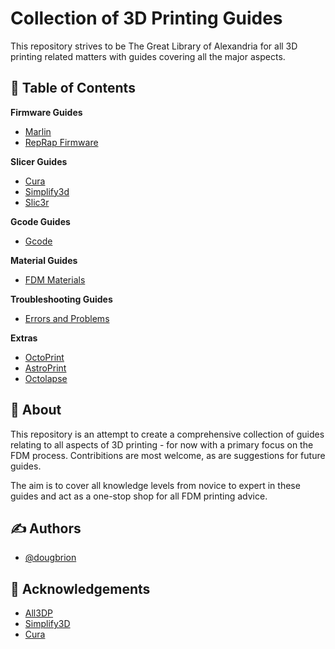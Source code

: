 # Collection of 3D Printing Guides

This repository strives to be The Great Library of Alexandria for all 3D printing related matters with guides covering all the major aspects.

## 📝 Table of Contents

**Firmware Guides**

- [Marlin](https://github.com/dougbrion/3d-printing-guide/blob/master/firmware-guides/marlin-guide.md)
- [RepRap Firmware](https://github.com/dougbrion/3d-printing-guide/blob/master/firmware-guides/reprap-firmware-guide.md)

**Slicer Guides**

- [Cura](https://github.com/dougbrion/3d-printing-guide/blob/master/slicer-guides/cura-guide.md)
- [Simplify3d](https://github.com/dougbrion/3d-printing-guide/blob/master/slicer-guides/simplify3d-guide.md)
- [Slic3r](https://github.com/dougbrion/3d-printing-guide/blob/master/slicer-guides/slic3r-guide.md)

**Gcode Guides**

- [Gcode](https://github.com/dougbrion/3d-printing-guide/blob/master/gcode-guide.md)

**Material Guides**

- [FDM Materials](https://github.com/dougbrion/3d-printing-guide/blob/master/material-guide.md)

**Troubleshooting Guides**

- [Errors and Problems](https://github.com/dougbrion/3d-printing-guide/blob/master/troubleshooting-guide.md)

**Extras**

- [OctoPrint](https://github.com/dougbrion/3d-printing-guide/blob/master/octoprint-guide.md)
- [AstroPrint](https://github.com/dougbrion/3d-printing-guide/blob/master/octoprint-guide.md)
- [Octolapse](https://github.com/dougbrion/3d-printing-guide/blob/master/octoprint-guide.md)

## 🧐 About <a name = "about"></a>

This repository is an attempt to create a comprehensive collection of guides relating to all aspects of 3D printing - for now with a primary focus on the FDM process. Contribitions are most welcome, as are suggestions for future guides.

The aim is to cover all knowledge levels from novice to expert in these guides and act as a one-stop shop for all FDM printing advice.

## ✍️ Authors <a name = "authors"></a>

- [@dougbrion](https://github.com/dougbrion)

## 🎉 Acknowledgements <a name = "acknowledgement"></a>

- [All3DP](https://all3dp.com)
- [Simplify3D](https://www.simplify3d.com)
- [Cura](https://ultimaker.com/software/ultimaker-cura)
